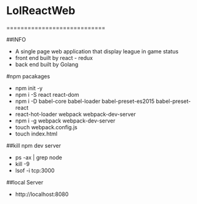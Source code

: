 # LolReactWeb
============================

##INFO
* A single page web application that display league in game status
* front end built by react - redux
* back end built by Golang

#npm pacakages
* npm init -y
* npm i -S react react-dom
* npm i -D babel-core babel-loader babel-preset-es2015 babel-preset-react
* react-hot-loader webpack webpack-dev-server
* npm i -g webpack webpack-dev-server
* touch webpack.config.js
* touch index.html


##kill npm dev server
* ps -ax | grep node
* kill -9 <pid>
* lsof -i tcp:3000 

##local Server
* http://localhost:8080

